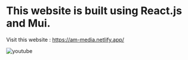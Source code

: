 # This website is built using React.js and Mui.

Visit this website : https://am-media.netlify.app/

![youtube](https://user-images.githubusercontent.com/46294668/188497801-928582b9-5d58-405d-af7c-6859354882d2.png)
